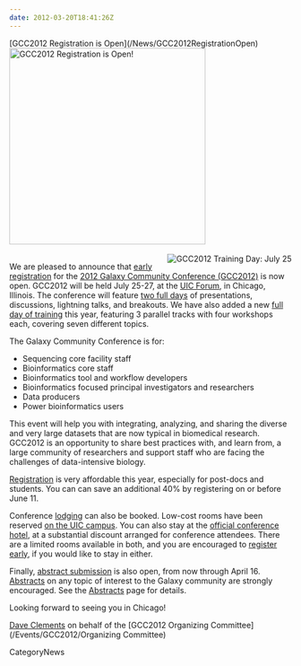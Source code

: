 ```yaml
---
date: 2012-03-20T18:41:26Z
---
```

<div class='newsItemHeader'>[GCC2012 Registration is Open](/News/GCC2012RegistrationOpen)</div>

<div class='right'><a href='/Events/GCC2012/Register'><img src='/Events/GCC2012/GCC2012LogoWide400.png' alt='GCC2012 Registration is Open!' width="350" /></a><br /><br /><a href='/Events/GCC2012/TrainingDay'><img src='/Events/GCC2012/GCC2012TrainingDayLogo.png' alt='GCC2012 Training Day: July 25' align="right" /></a></div>

We are pleased to announce that [early registration](/Events/GCC2012/Register) for the [2012 Galaxy Community Conference (GCC2012)](/Events/GCC2012) is now open.  GCC2012 will be held July 25-27, at the [UIC Forum](http://www.uic.edu/depts/uicforum/), in Chicago, Illinois.  The conference will feature [two full days](/Events/GCC2012/Program ) of presentations, discussions, lightning talks, and breakouts.  We have also added a new [full day of training](/Events/GCC2012/TrainingDay) this year, featuring 3 parallel tracks with four workshops each, covering seven different topics.

The Galaxy Community Conference is for:
* Sequencing core facility staff
* Bioinformatics core staff
* Bioinformatics tool and workflow developers
* Bioinformatics focused principal investigators and researchers
* Data producers
* Power bioinformatics users 

This event will help you with integrating, analyzing, and sharing the diverse and very large datasets that are now typical in biomedical research.  GCC2012 is an opportunity to share best practices with, and learn from, a large community of researchers and support staff who are facing the challenges of data-intensive biology. 

[Registration](/Events/GCC2012/Register) is very affordable this year, especially for post-docs and students. You can can save an additional 40% by registering on or before June 11.  

Conference [lodging](/Events/GCC2012/Logistics#lodging) can also be booked.  Low-cost rooms have been reserved [on the UIC campus](/Events/GCC2012/Logistics#james-stuckel-towers).  You can also stay at the [official conference hotel](/Events/GCC2012/Logistics#crowne-plaza-chicago-metro-downtown), at a substantial discount arranged for conference attendees.  There are a limited rooms available in both, and you are encouraged to [register early](/Events/GCC2012/Register), if you would like to stay in either.

Finally, [abstract submission](/Events/GCC2012/Abstracts) is also open, from now through April 16.  [Abstracts](/Events/GCC2012/Abstracts) on any topic of interest to the Galaxy community are strongly encouraged.  See the [Abstracts](/Events/GCC2012/Abstracts) page for details.

Looking forward to seeing you in Chicago!

[Dave Clements](/DaveClements) on behalf of the [GCC2012 Organizing Committee](/Events/GCC2012/Organizing Committee)


CategoryNews
